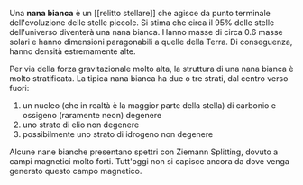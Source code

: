 Una **nana bianca** è un [[relitto stellare]] che agisce da punto terminale dell'evoluzione delle stelle piccole. Si stima che circa il 95% delle stelle dell'universo diventerà una nana bianca. Hanno masse di circa 0.6 masse solari e hanno dimensioni paragonabili a quelle della Terra. Di conseguenza, hanno densità estremamente alte.

Per via della forza gravitazionale molto alta, la struttura di una nana bianca è molto stratificata. La tipica nana bianca ha due o tre strati, dal centro verso fuori:
1. un nucleo (che in realtà è la maggior parte della stella) di carbonio e ossigeno (raramente neon) degenere
2. uno strato di elio non degenere
3. possibilmente uno strato di idrogeno non degenere

Alcune nane bianche presentano spettri con Ziemann Splitting, dovuto a campi magnetici molto forti. Tutt'oggi non si capisce ancora da dove venga generato questo campo magnetico.